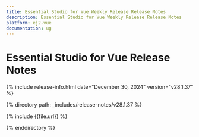 ```yaml
---
title: Essential Studio for Vue Weekly Release Release Notes  
description: Essential Studio for Vue Weekly Release Release Notes  
platform: ej2-vue
documentation: ug
---
```


# Essential Studio for Vue  Release Notes  

{% include release-info.html date="December 30, 2024"  version="v28.1.37" %}

{% directory path: _includes/release-notes/v28.1.37 %}

{% include {{file.url}} %}

{% enddirectory %}
